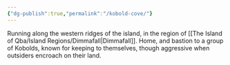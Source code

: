 ```yaml
---
{"dg-publish":true,"permalink":"/kobold-cove/"}
---
```


Running along the western ridges of the island, in the region of [[The Island of Qba/Island Regions/Dimmafall\|Dimmafall]]. Home, and bastion to a group of Kobolds, known for keeping to themselves, though aggressive when outsiders encroach on their land.